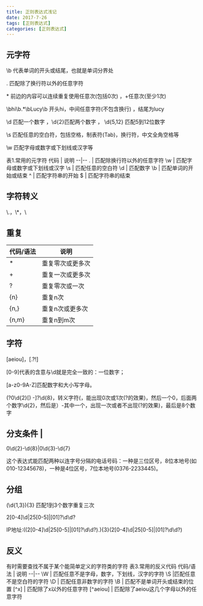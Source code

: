 ```yaml
---
title: 正则表达式浅记
date: 2017-7-26
tags: [正则表达式]
categories: [正则表达式]
---
```

## 元字符
\b  代表单词的开头或结尾，也就是单词分界处

.  匹配除了换行符以外的任意字符

\* 前边的内容可以连续重复使用任意次(包括0次) ，+任意次(至少1次)

\bhi\b.*\bLucy\b 开头hi，中间任意字符(不包含换行) ，结尾为lucy

\d 匹配一个数字 ，\d{2}匹配两个数字 ， \d{5,12} 匹配5到12位数字

\s 匹配任意的空白符，包括空格，制表符(Tab)，换行符，中文全角空格等

\w 匹配字母或数字或下划线或汉字等


表1.常用的元字符 
代码 |	说明
--|--
. |	匹配除换行符以外的任意字符
\w |	匹配字母或数字或下划线或汉字
\s |	匹配任意的空白符
\d |	匹配数字
\b |	匹配单词的开始或结束
^ |	匹配字符串的开始
$ |	匹配字符串的结束

## 字符转义
 \\.，\\*，\\
 
## 重复


代码/语法 |	说明
--|--
* |	重复零次或更多次
+ |	重复一次或更多次
? |	重复零次或一次
{n} |	重复n次
{n,} |	重复n次或更多次
{n,m} |	重复n到m次

## 字符
[aeiou]，[.?!]

[0-9]代表的含意与\d就是完全一致的：一位数字；

[a-z0-9A-Z]匹配数字和大小写字母。

\(?0\d{2}[) -]?\d{8}，转义字符\(，能出现0次或1次(?的效果)，然后一个0，后面两个数字\d{2}，然后是）-其中一个，出现一次或者不出现(?的效果)，最后是8个数字

## 分支条件 |
0\d{2}-\d{8}|0\d{3}-\d{7}

这个表达式能匹配两种以连字号分隔的电话号码：一种是三位区号，8位本地号(如010-12345678)，一种是4位区号，7位本地号(0376-2233445)。

## 分组
(\d{1,3}){3} 匹配1到3个数字重复三次

2[0-4]\d|25[0-5]|[01]?\d\d? 

IP地址:((2[0-4]\d|25[0-5]|[01]?\d\d?)\.){3}(2[0-4]\d|25[0-5]|[01]?\d\d?)

## 反义
有时需要查找不属于某个能简单定义的字符类的字符
表3.常用的反义代码 
代码/语法 |	说明
--|--
\W |	匹配任意不是字母，数字，下划线，汉字的字符
\S 	|匹配任意不是空白符的字符
\D |	匹配任意非数字的字符
\B |	匹配不是单词开头或结束的位置
[^x] |	匹配除了x以外的任意字符
[^aeiou] |	匹配除了aeiou这几个字母以外的任意字符
